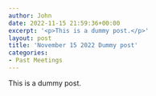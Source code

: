 ```yaml
---
author: John
date: 2022-11-15 21:59:36+00:00
excerpt: '<p>This is a dummy post.</p>'
layout: post
title: 'November 15 2022 Dummy post'
categories:
- Past Meetings
---
```


<p>This is a dummy post.</p>
